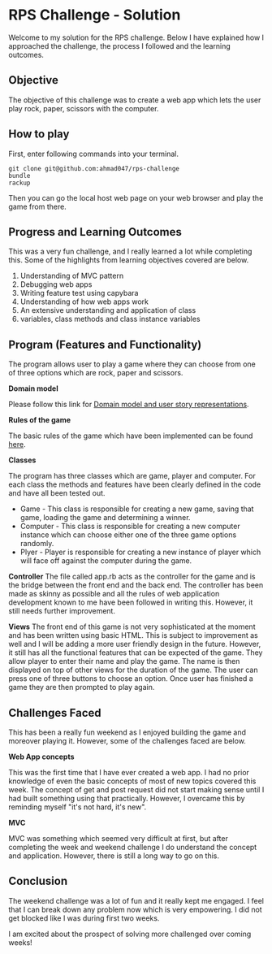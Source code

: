 # RPS Challenge - Solution

Welcome to my solution for the RPS challenge. Below I have explained how I approached the challenge, the process I followed and the learning outcomes. 

Objective
---------
The objective of this challenge was to create a web app which lets the user play rock, paper, scissors with the computer. 

How to play
-----------
First, enter following commands into your terminal. 
```
git clone git@github.com:ahmad047/rps-challenge
bundle
rackup
```
Then you can go the local host web page on your web browser and play the game from there.

Progress and Learning Outcomes
------------------------------
This was a very fun challenge, and I really learned a lot while completing this. Some of the highlights from learning objectives covered are below. 

1. Understanding of MVC pattern
2. Debugging web apps
3. Writing feature test using capybara
4. Understanding of how web apps work
5. An extensive understanding and application of class
6. variables, class methods and class instance variables


Program (Features and Functionality)
------------------------------------
The program allows user to play a game where they can choose from one of three options which are rock, paper and scissors.

**Domain model**

Please follow this link for [Domain model and user story representations](https://docs.google.com/document/d/1xfRNeKF8D11Tye7pwrr5v-diAF5m8dJ72TO8D6LT8WY/edit?usp=sharing). 

**Rules of the game**

The basic rules of the game which have been implemented can be found [here](https://en.wikipedia.org/wiki/Rock_paper_scissors).

**Classes**

The program has three classes which are game, player and computer. For each class the methods and features have been clearly defined in the code and have all been tested out. 

* Game - This class is responsible for creating a new game, saving that game, loading the game and determining a winner.
* Computer - This class is responsible for creating a new computer instance which can choose either one of the three game options randomly.
* Plyer - Player is responsible for creating a new instance of player which will face off against the computer during the game.

**Controller**
The file called app.rb acts as the controller for the game and is the bridge between the front end and the back end. The controller has been made as skinny as possible and all the rules of web application development known to me have been followed in writing this. However, it still needs further improvement.

**Views**
The front end of this game is not very sophisticated at the moment and has been written using basic HTML. This is subject to improvement as well and I will be adding a more user friendly design in the future. However, it still has all the functional features that can be expected of the game. They allow player to enter their name and play the game. The name is then displayed on top of other views for the duration of the game. The user can press one of three buttons to choose an option. Once user has finished a game they are then prompted to play again. 

Challenges Faced
----------------

This has been a really fun weekend as I enjoyed building the game and moreover playing it. However, some of the challenges faced are below. 

**Web App concepts**

This was the first time that I have ever created a web app. I had no prior knowledge of even the basic concepts of most of new topics covered this week. The concept of get and post request did not start making sense until I had built something using that practically. However, I overcame this by reminding myself "it's not hard, it's new". 

**MVC**

MVC was something which seemed very difficult at first, but after completing the week and weekend challenge I do understand the concept and application. However, there is still a long way to go on this. 


Conclusion
----------

The weekend challenge was a lot of fun and it really kept me engaged. I feel that I can break down any problem now which is very empowering. I did not get blocked like I was during first two weeks.

I am excited about the prospect of solving more challenged over coming weeks!
